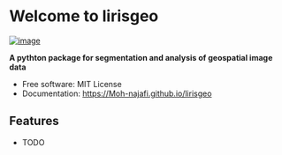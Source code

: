 # Welcome to lirisgeo


[![image](https://img.shields.io/pypi/v/lirisgeo.svg)](https://pypi.python.org/pypi/lirisgeo)


**A pythton package for segmentation and analysis of geospatial image data**


-   Free software: MIT License
-   Documentation: <https://Moh-najafi.github.io/lirisgeo>
    

## Features

-   TODO
